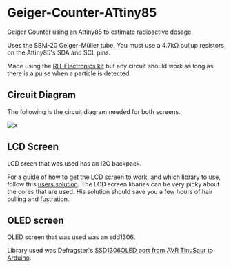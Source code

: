 # Geiger-Counter-ATtiny85
Geiger Counter using an Attiny85 to estimate radioactive dosage.

Uses the SBM-20 Geiger–Müller tube.
You must use a 4.7kΩ pullup resistors on the Attiny85's SDA and SCL pins.

Made using the [RH-Electronics kit](http://www.rhelectronics.net/store/radiation-detector-geiger-counter-diy-kit-second-edition.html) but any circuit should work as long as there is a pulse when a particle is detected. 

## Circuit Diagram
The following is the circuit diagram needed for both screens.

![x](https://i.imgur.com/rjDOTEW.png)


## LCD Screen

LCD sreen that was used has an I2C backpack.

For a guide of how to get the LCD screen to work, and which library to use, follow this [users solution](https://arduino.stackexchange.com/questions/29546/attiny85-i2c-lcd). The LCD screen libaries can be very picky about the cores that are used. His solution should save you a few hours of hair pulling and fustration.

## OLED screen

OLED screen that was used was an sdd1306.

Library used was Defragster's [SSD1306OLED port from AVR TinuSaur to Arduino](https://github.com/Defragster/ssd1306xled).
